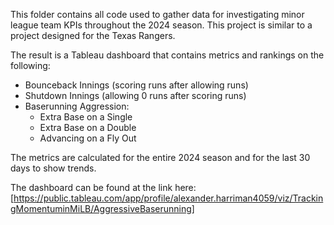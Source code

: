 This folder contains all code used to gather data for investigating minor league team KPIs throughout the 2024 season. This project is similar to a project designed for the Texas Rangers.


The result is a Tableau dashboard that contains metrics and rankings on the following:

- Bounceback Innings (scoring runs after allowing runs)
- Shutdown Innings (allowing 0 runs after scoring runs)
- Baserunning Aggression:
  - Extra Base on a Single
  - Extra Base on a Double
  - Advancing on a Fly Out


The metrics are calculated for the entire 2024 season and for the last 30 days to show trends.

The dashboard can be found at the link here: [https://public.tableau.com/app/profile/alexander.harriman4059/viz/TrackingMomentuminMiLB/AggressiveBaserunning]
